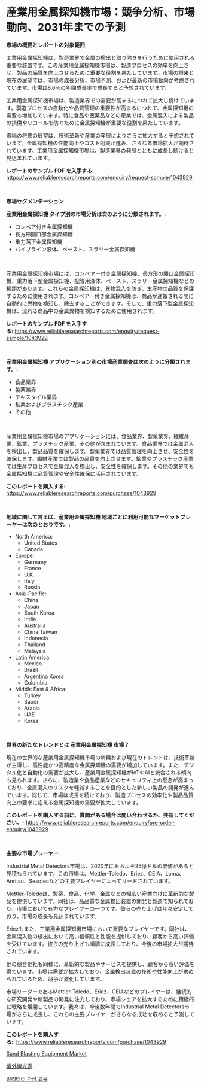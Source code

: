<p><h1>産業用金属探知機市場：競争分析、市場動向、2031年までの予測</h1></p><p><strong>市場の概要とレポートの対象範囲</strong></p>
<p><p>工業用金属探知機は、製造業界で金属の検出と取り除きを行うために使用される重要な装置です。この産業用金属探知機市場は、製造プロセスの効率を向上させ、製品の品質を向上させるために重要な役割を果たしています。市場の将来と現在の展望では、市場の成長分析、市場予測、および最新の市場動向が考慮されています。市場は8.6％の年間成長率で成長すると予想されています。</p><p>工業用金属探知機市場は、製造業界での需要が高まるにつれて拡大し続けています。製造プロセスの自動化や品質管理の重要性が高まるにつれて、金属探知機の需要も増加しています。特に食品や医薬品などの産業では、金属混入による製品の損傷やリコールを防ぐために金属探知機が重要な役割を果たしています。</p><p>市場の将来の展望は、技術革新や産業の発展によりさらに拡大すると予想されています。金属探知機の性能向上やコスト削減が進み、さらなる市場拡大が期待されています。工業用金属探知機市場は、製造業界の発展とともに成長し続けると見込まれています。</p></p>
<p><strong>レポートのサンプル PDF を入手する:</strong> <a href="https://www.reliableresearchreports.com/enquiry/request-sample/1043929">https://www.reliableresearchreports.com/enquiry/request-sample/1043929</a></p>
<p>&nbsp;</p>
<p><strong>市場セグメンテーション</strong></p>
<p><strong>産業用金属探知機 タイプ別の市場分析は次のように分類されます。:</strong></p>
<p><ul><li>コンベア付き金属探知機</li><li>長方形開口部金属探知機</li><li>重力落下金属探知機</li><li>パイプライン液体、ペースト、スラリー金属探知機</li></ul></p>
<p>&nbsp;</p>
<p><p>産業用金属探知機市場には、コンベヤー付き金属探知機、長方形の開口金属探知機、重力落下型金属探知機、配管用液体、ペースト、スラリー金属探知機などの種類があります。これらの金属探知機は、異物混入を防ぎ、生産物の品質を保護するために使用されます。コンベアー付き金属探知機は、商品が運搬される間に自動的に異物を検知し、除去することができます。そして、重力落下型金属探知機は、流れる商品中の金属異物を検知するために使用されます。</p></p>
<p><strong>レポートのサンプル PDF を入手する:</strong>&nbsp;<a href="https://www.reliableresearchreports.com/enquiry/request-sample/1043929">https://www.reliableresearchreports.com/enquiry/request-sample/1043929</a></p>
<p>&nbsp;</p>
<p><strong> 産業用金属探知機 アプリケーション別の市場産業調査は次のように分類されます。:</strong></p>
<p><ul><li>食品業界</li><li>製薬業界</li><li>テキスタイル業界</li><li>鉱業およびプラスチック産業</li><li>その他</li></ul></p>
<p>&nbsp;</p>
<p><p>産業用金属探知機市場のアプリケーションには、食品業界、製薬業界、繊維産業、鉱業、プラスチック産業、その他が含まれています。食品業界では金属混入を検出し、製品品質を確保します。製薬業界では品質管理を向上させ、安全性を確保します。繊維産業では製品の品質を向上させます。鉱業やプラスチック産業では生産プロセスで金属混入を検出し、安全性を確保します。その他の業界でも金属探知機は品質管理や安全性確保に活用されています。</p></p>
<p><strong>このレポートを購入する:</strong>&nbsp; <a href="https://www.reliableresearchreports.com/purchase/1043929">https://www.reliableresearchreports.com/purchase/1043929</a></p>
<p>&nbsp;</p>
<p><strong>地域に関して言えば、産業用金属探知機 地域ごとに利用可能なマーケットプレーヤーは次のとおりです。:</strong></p>
<p><ul>
    <li>
        North America:
        <ul>
            <li>United States</li>
            <li>Canada</li>
        </ul>
    </li>
    <li>
        Europe:
        <ul>
            <li>Germany</li>
            <li>France</li>
            <li>U.K.</li>
            <li>Italy</li>
            <li>Russia</li>
        </ul>
    </li>
    <li>
        Asia-Pacific:
        <ul>
            <li>China</li>
            <li>Japan</li>
            <li>South Korea</li>
            <li>India</li>
            <li>Australia</li>
            <li>China Taiwan</li>
            <li>Indonesia</li>
            <li>Thailand</li>
            <li>Malaysia</li>
        </ul>
    </li>
    <li>
        Latin America:
        <ul>
            <li>Mexico</li>
            <li>Brazil</li>
            <li>Argentina Korea</li>
            <li>Colombia</li>
        </ul>
    </li>
    <li>
        Middle East & Africa:
        <ul>
            <li>Turkey</li>
            <li>Saudi</li>
            <li>Arabia</li>
            <li>UAE</li>
            <li>Korea</li>
        </ul>
    </li>
    </ul></p>
<p>&nbsp;</p>
<p><strong>世界の新たなトレンドとは 産業用金属探知機 市場？</strong></p>
<p><p>現在の世界的な産業用金属探知機市場の新興および現在のトレンドは、技術革新が主導し、高性能かつ高精度な金属探知機の需要が増加しています。また、デジタル化と自動化の需要が拡大し、産業用金属探知機がIoTやAIと統合される傾向も見られます。さらに、製造業や食品産業などのセキュリティ上の懸念が高まっており、金属混入のリスクを軽減することを目的とした新しい製品の開発が進んでいます。総じて、市場は成長を続けており、製造プロセスの効率化や製品品質向上の要求に応える金属探知機の需要が拡大しています。</p></p>
<p><strong>このレポートを購入する前に、質問がある場合は問い合わせるか、共有してください。</strong>- <a href="https://www.reliableresearchreports.com/enquiry/pre-order-enquiry/1043929">https://www.reliableresearchreports.com/enquiry/pre-order-enquiry/1043929</a></p>
<p>&nbsp;</p>
<p><strong>主要な市場プレーヤー</strong></p>
<p><p>Industrial Metal Detectors市場は、2020年におおよそ25億ドルの価値があると見積もられています。この市場は、Mettler-Toledo、Eriez、CEIA、Loma、Anritsu、Sesotecなどの主要プレイヤーによってリードされています。</p><p>Mettler-Toledoは、製薬、食品、化学、金属などの幅広い産業向けに革新的な製品を提供しています。同社は、高品質な金属検出装置の開発と製造で知られており、市場において有力なプレイヤーの一つです。彼らの売り上げは年々安定しており、市場の成長も見込まれています。</p><p>Eriezもまた、工業用金属探知機市場において重要なプレイヤーです。同社は、金属混入物の検出において高い信頼性と性能を提供しており、顧客から高い評価を受けています。彼らの売り上げも順調に成長しており、今後の市場拡大が期待されています。</p><p>他の競合他社も同様に、革新的な製品やサービスを提供し、顧客から高い評価を得ています。市場は需要が拡大しており、金属検出装置の技術や性能向上が求められているため、競争が激化しています。</p><p>市場リーダーであるMettler-Toledo、Eriez、CEIAなどのプレイヤーは、継続的な研究開発や新製品の開発に注力しており、市場シェアを拡大するために積極的に戦略を展開しています。我々は、今後数年間でIndustrial Metal Detectors市場がさらに成長し、これらの主要プレイヤーがさらなる成功を収めると予測しています。</p></p>
<p><strong>このレポートを購入する:</strong>&nbsp;&nbsp;<a href="https://www.reliableresearchreports.com/purchase/1043929">https://www.reliableresearchreports.com/purchase/1043929</a></p>
<p><p><a href="https://view.publitas.com/reportprime-1/decoding-the-sand-blasting-equipment-market-a-deep-dive-into-the-latest-market-trends-market-segmentation-and-competitive-analysis/">Sand Blasting Equipment Market</a></p><p><a href="https://medium.com/@sheliamoneyz1c4jitzdb7wqt/uv-%E5%85%89%E6%BA%90%E3%81%AE%E5%B8%82%E5%A0%B4%E3%82%B7%E3%82%A7%E3%82%A2%E3%81%AE%E5%A4%89%E9%81%B7%E3%81%A8%E5%B8%82%E5%A0%B4%E6%88%90%E9%95%B7%E3%83%88%E3%83%AC%E3%83%B3%E3%83%89-2024%E5%B9%B4%E3%81%8B%E3%82%892031%E5%B9%B4%E3%81%BE%E3%81%A7-08cde7c3e9d9">紫外線光源</a></p><p><a href="https://github.com/khytkeqagplkzqvh/Market-Research-Report-List-1/blob/main/8578739187979.md">밀리터리 가상 교육</a></p></p>
